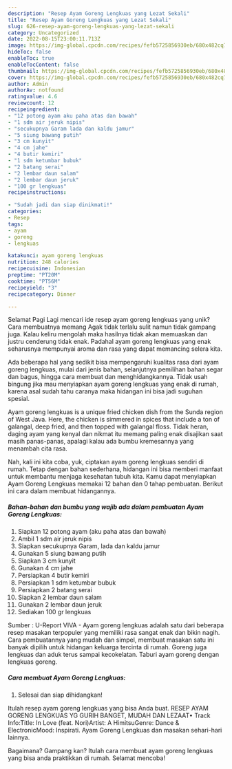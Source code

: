 ```yaml
---
description: "Resep Ayam Goreng Lengkuas yang Lezat Sekali"
title: "Resep Ayam Goreng Lengkuas yang Lezat Sekali"
slug: 626-resep-ayam-goreng-lengkuas-yang-lezat-sekali
category: Uncategorized
date: 2022-08-15T23:00:11.713Z
image: https://img-global.cpcdn.com/recipes/fefb5725856930eb/680x482cq70/ayam-goreng-lengkuas-foto-resep-utama.jpg
hideToc: false
enableToc: true
enableTocContent: false
thumbnail: https://img-global.cpcdn.com/recipes/fefb5725856930eb/680x482cq70/ayam-goreng-lengkuas-foto-resep-utama.jpg
cover: https://img-global.cpcdn.com/recipes/fefb5725856930eb/680x482cq70/ayam-goreng-lengkuas-foto-resep-utama.jpg
author: Admin
authorAv: notfound
ratingvalue: 4.6
reviewcount: 12
recipeingredient:
- "12 potong ayam aku paha atas dan bawah"
- "1 sdm air jeruk nipis"
- "secukupnya Garam lada dan kaldu jamur"
- "5 siung bawang putih"
- "3 cm kunyit"
- "4 cm jahe"
- "4 butir kemiri"
- "1 sdm ketumbar bubuk"
- "2 batang serai"
- "2 lembar daun salam"
- "2 lembar daun jeruk"
- "100 gr lengkuas"
recipeinstructions:

- "Sudah jadi dan siap dinikmati!"
categories:
- Resep
tags:
- ayam
- goreng
- lengkuas

katakunci: ayam goreng lengkuas 
nutrition: 248 calories
recipecuisine: Indonesian
preptime: "PT20M"
cooktime: "PT56M"
recipeyield: "3"
recipecategory: Dinner

---
```



Selamat Pagi Lagi mencari ide resep ayam goreng lengkuas yang unik? Cara membuatnya memang Agak tidak terlalu sulit namun tidak gampang juga. Kalau keliru mengolah maka hasilnya tidak akan memuaskan dan justru cenderung tidak enak. Padahal ayam goreng lengkuas yang enak seharusnya mempunyai aroma dan rasa yang dapat memancing selera kita.


Ada beberapa hal yang sedikit bisa mempengaruhi kualitas rasa dari ayam goreng lengkuas, mulai dari jenis bahan, selanjutnya pemilihan bahan segar dan bagus, hingga cara membuat dan menghidangkannya. Tidak usah bingung jika mau menyiapkan ayam goreng lengkuas yang enak di rumah, karena asal sudah tahu caranya maka hidangan ini bisa jadi suguhan spesial.

Ayam goreng lengkuas is a unique fried chicken dish from the Sunda region of West Java. Here, the chicken is simmered in spices that include a ton of galangal, deep fried, and then topped with galangal floss. Tidak heran, daging ayam yang kenyal dan nikmat itu memang paling enak disajikan saat masih panas-panas, apalagi kalau ada bumbu kremesannya yang menambah cita rasa.


Nah, kali ini kita coba, yuk, ciptakan ayam goreng lengkuas sendiri di rumah. Tetap dengan bahan sederhana, hidangan ini bisa memberi manfaat untuk membantu menjaga kesehatan tubuh kita. Kamu dapat menyiapkan Ayam Goreng Lengkuas memakai 12 bahan dan 0 tahap pembuatan. Berikut ini cara dalam membuat hidangannya.

<!--inarticleads1-->

##### Bahan-bahan dan bumbu yang wajib ada dalam pembuatan Ayam Goreng Lengkuas:

1. Siapkan 12 potong ayam (aku paha atas dan bawah)
1. Ambil 1 sdm air jeruk nipis
1. Siapkan secukupnya Garam, lada dan kaldu jamur
1. Gunakan 5 siung bawang putih
1. Siapkan 3 cm kunyit
1. Gunakan 4 cm jahe
1. Persiapkan 4 butir kemiri
1. Persiapkan 1 sdm ketumbar bubuk
1. Persiapkan 2 batang serai
1. Siapkan 2 lembar daun salam
1. Gunakan 2 lembar daun jeruk
1. Sediakan 100 gr lengkuas


Sumber : U-Report VIVA - Ayam goreng lengkuas adalah satu dari beberapa resep masakan terpopuler yang memiliki rasa sangat enak dan bikin nagih. Cara pembuatannya yang mudah dan simpel, membuat masakan satu ini banyak dipilih untuk hidangan keluarga tercinta di rumah. Goreng juga lengkuas dan aduk terus sampai kecokelatan. Taburi ayam goreng dengan lengkuas goreng. 

<!--inarticleads2-->

##### Cara membuat Ayam Goreng Lengkuas:


1. Selesai dan siap dihidangkan!

Itulah resep ayam goreng lengkuas yang bisa Anda buat. RESEP AYAM GORENG LENGKUAS YG GURIH BANGET, MUDAH DAN LEZAAT• Track Info:Title: In Love (feat. Nori)Artist: A HimitsuGenre: Dance &amp; ElectronicMood: Inspirati. Ayam Goreng Lengkuas dan masakan sehari-hari lainnya. 

Bagaimana? Gampang kan? Itulah cara membuat ayam goreng lengkuas yang bisa anda praktikkan di rumah. Selamat mencoba!
